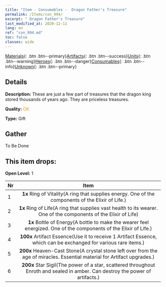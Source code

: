 ```yaml
---
title: "Item - Consumables -  Dragon Father's Treasure"
permalink: /Items/con_994/
excerpt: " Dragon Father's Treasure"
last_modified_at: 2020-12-11
lang: en
ref: "con_994.md"
toc: false
classes: wide
---
```

 [Materials](/Items/){: .btn .btn--primary}[Artifacts](/Items/Artifacts/){: .btn .btn--success}[Units](/Items/Units/){: .btn .btn--warning}[Heroes](/Items/Heroes/){: .btn .btn--danger}[Consumables](/Items/Consumables/){: .btn .btn--info}[Unknown](/Items/Unknown/){: .btn .btn--primary}

## Details
 **Description:** These are just a few part of treasures that the dragon king stored thousands of years ago. They are priceless treasures.

 **Quality:** <span style="color: #FF8C00">OK</span>

 **Type:** Gift

## Gather

  To Be Done

## This item drops:

 **Open Level:** 1

  | Nr |      Item    |
  |:---|:------------:|
  | 1 |  **1x** Ring of Vitality(A ring that supplies energy. One of the components of the Elixir of Life.) | 
  | 2 |  **1x** Ring of Life(A ring that supplies vast health to its wearer. One of the components of the Elixir of Life) | 
  | 3 |  **1x** Bottle of Energy(A bottle to make the wearer feel energized. One of the components of the Elixir of Life.) | 
  | 4 |  **100x** Artifact Essence(Use it to receive 1 Artifact Essence, which can be exchanged for various rare items.) | 
  | 5 |  **200x** Heaven-Cast Stone(A crystal stone left over from the age of miracles. Essential material for Artifact upgrades.) | 
  | 6 |  **200x** Star Sigil(The power of a star, scattered throughout Enroth and sealed in amber. Can destroy the power of artifacts.) | 
